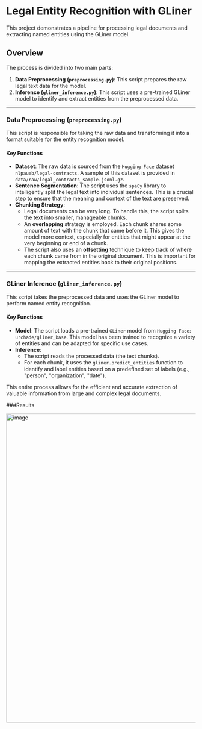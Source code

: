 # Legal Entity Recognition with GLiner

This project demonstrates a pipeline for processing legal documents and extracting named entities using the GLiner model.

## Overview

The process is divided into two main parts:

1.  **Data Preprocessing (`preprocessing.py`)**: This script prepares the raw legal text data for the model.
2.  **Inference (`gliner_inference.py`)**: This script uses a pre-trained GLiner model to identify and extract entities from the preprocessed data.

---

### Data Preprocessing (`preprocessing.py`)

This script is responsible for taking the raw data and transforming it into a format suitable for the entity recognition model.

#### Key Functions

*   **Dataset**: The raw data is sourced from the `Hugging Face` dataset `nlpaueb/legal-contracts`. A sample of this dataset is provided in `data/raw/legal_contracts_sample.jsonl.gz`.
*   **Sentence Segmentation**: The script uses the `spaCy` library to intelligently split the legal text into individual sentences. This is a crucial step to ensure that the meaning and context of the text are preserved.
*   **Chunking Strategy**:
    *   Legal documents can be very long. To handle this, the script splits the text into smaller, manageable chunks.
    *   An **overlapping** strategy is employed. Each chunk shares some amount of text with the chunk that came before it. This gives the model more context, especially for entities that might appear at the very beginning or end of a chunk.
    *   The script also uses an **offsetting** technique to keep track of where each chunk came from in the original document. This is important for mapping the extracted entities back to their original positions.

---

### GLiner Inference (`gliner_inference.py`)

This script takes the preprocessed data and uses the GLiner model to perform named entity recognition.

#### Key Functions

*   **Model**: The script loads a pre-trained `GLiner` model from `Hugging Face`: `urchade/gliner_base`. This model has been trained to recognize a variety of entities and can be adapted for specific use cases.
*   **Inference**:
    *   The script reads the processed data (the text chunks).
    *   For each chunk, it uses the `gliner.predict_entities` function to identify and label entities based on a predefined set of labels (e.g., "person", "organization", "date").

This entire process allows for the efficient and accurate extraction of valuable information from large and complex legal documents.


###Results

<img width="738" height="821" alt="image" src="https://github.com/user-attachments/assets/a3718bea-1187-4c14-8436-792ff171d340" />
